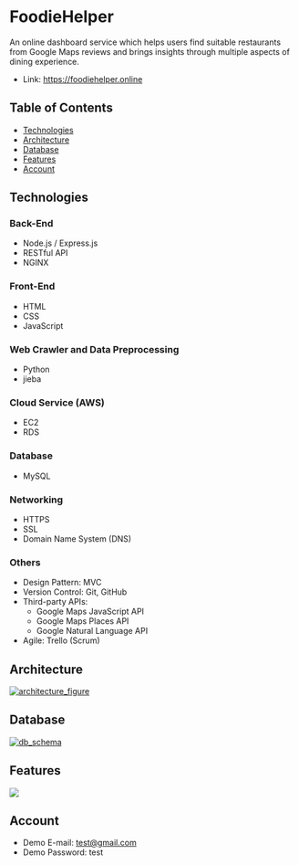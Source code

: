 # FoodieHelper
An online dashboard service which helps users find suitable restaurants from Google Maps reviews and brings insights through multiple aspects of dining experience.

- Link: https://foodiehelper.online

## Table of Contents
- [Technologies](#Technologies)
- [Architecture](#Architecture)
- [Database](#Database)
- [Features](#Features)
- [Account](#Account)

## Technologies
### Back-End
- Node.js / Express.js
- RESTful API
- NGINX

### Front-End
- HTML
- CSS
- JavaScript

### Web Crawler and Data Preprocessing
- Python
- jieba

### Cloud Service (AWS)
- EC2
- RDS

### Database
- MySQL

### Networking
- HTTPS
- SSL
- Domain Name System (DNS)

### Others
- Design Pattern: MVC
- Version Control: Git, GitHub
- Third-party APIs: 
	- Google Maps JavaScript API
	- Google Maps Places API
	- Google Natural Language API
- Agile: Trello (Scrum)

## Architecture
[![architecture_figure](https://stylishbucket.s3-ap-northeast-1.amazonaws.com/foodiehelper/architecture.png "architecture_figure")](https://stylishbucket.s3-ap-northeast-1.amazonaws.com/foodiehelper/architecture.png "architecture_figure")

## Database
[![db_schema](https://stylishbucket.s3-ap-northeast-1.amazonaws.com/foodiehelper/database_schema.png "db_schema")](https://stylishbucket.s3-ap-northeast-1.amazonaws.com/foodiehelper/database_schema.png "db_schema")

## Features
![](https://github.com/victorwung/mydata/blob/master/foodiehelper/demo_v3.gif)

## Account
- Demo E-mail: test@gmail.com
- Demo Password: test